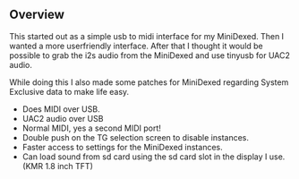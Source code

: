 Overview
--------

This started out as a simple usb to midi interface for my MiniDexed. Then I wanted a more userfriendly interface.
After that I thought it would be possible to grab the i2s audio from the MiniDexed and use tinyusb for UAC2 audio.

While doing this I also made some patches for MiniDexed regarding System Exclusive data to make life easy.

* Does MIDI over USB.
* UAC2 audio over USB
* Normal MIDI, yes a second MIDI port!
* Double push on the TG selection screen to disable instances.
* Faster access to settings for the MiniDexed instances.
* Can load sound from sd card using the sd card slot in the display I use. (KMR 1.8 inch TFT)
